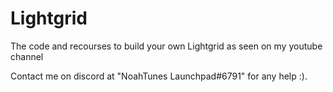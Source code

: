 # Lightgrid
The code and recourses to build your own Lightgrid as seen on my youtube channel

Contact me on discord at "NoahTunes Launchpad#6791" for any help :). 
